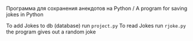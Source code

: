 Программа для сохранения анекдотов на Python /
A program for saving jokes in Python

To add Jokes to db (database) run `project.py`
To read Jokes run `rjoke.py` the program gives out a random joke
